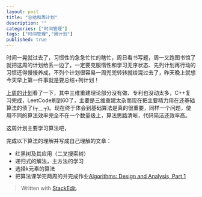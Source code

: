 ```yaml
---
layout: post
title: "总结和周计划"
description: ""
categories: ["时间管理"]
tags: ["时间管理","周计划"]
published: true
---
```



时间一晃就过去了，习惯性的急急忙忙的瞎忙，周日看书写题，周一又跑图书馆了就把这周的计划给丢一边了，一定要克服惰性和学习无序状态、先列计划再行动的习惯还得慢慢养成，不列个计划很容易一周兜兜转转就给混过去了，昨天晚上就想今天早上第一件事就是要总结+列计划！

[上周的计划][1]看了一下，其中三维重建理论部分没有做、专利也没动太多，C++复习完成，LeetCode刷到60了，主要是三维重建太杂而现在把主要精力用在还基础算法的债了(┬＿┬)。现在终于体会到基础算法是真的很重要，同样一个问题，使用不同的算法效率完全不在一个数量级上，算法思路清晰，代码简洁还效率高。

这周计划主要学习算法吧，

完成以下算法的理解并写成自己理解的文章：

 - 红黑树及其应用（二叉搜索树）
 - 递归式的解法，主方法的学习
 - 选择k元素的算法
 - 把算法课学完两周的并完成作业[Algorithms: Design and Analysis, Part 1][2]

> Written with [StackEdit](https://stackedit.io/).


  [1]: ./2014-04-20-weekplan2
  [2]: https://www.coursera.org/course/algo